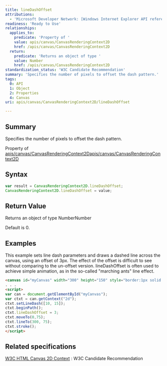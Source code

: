 ```yaml
---
title: lineDashOffset
attributions:
  - 'Microsoft Developer Network: [Windows Internet Explorer API reference Article](http://msdn.microsoft.com/en-us/library/ie/hh828809%28v=vs.85%29.aspx)'
readiness: 'Ready to Use'
relationships:
  applies_to:
    predicate: 'Property of '
    value: apis/canvas/CanvasRenderingContext2D
    href: /apis/canvas/CanvasRenderingContext2D
  return:
    predicate: 'Returns an object of type '
    value: Number
    href: /apis/canvas/CanvasRenderingContext2D
standardization_status: 'W3C Candidate Recommendation'
summary: 'Specifies the number of pixels to offset the dash pattern.'
tags:
  0: API
  1: Object
  2: Properties
  4: Canvas
uri: apis/canvas/CanvasRenderingContext2D/lineDashOffset

---
```

## Summary

Specifies the number of pixels to offset the dash pattern.

Property of [apis/canvas/CanvasRenderingContext2D](/apis/canvas/CanvasRenderingContext2D)[apis/canvas/CanvasRenderingContext2D](/apis/canvas/CanvasRenderingContext2D)

## Syntax

``` js
var result = CanvasRenderingContext2D.lineDashOffset;
CanvasRenderingContext2D.lineDashOffset = value;
```

## Return Value

Returns an object of type NumberNumber

Default is 0.

## Examples

This example sets line dash parameters and draws a dashed line across the canvas, using an offset of 3px. The effect of the offset is difficult to see without comparing to the un-offset version. lineDashOffset is often used to achieve simple animation, as in the so-called "marching ants" line effect.

``` html
<canvas id="myCanvas" width="300" height="150" style="border:1px solid blue;"></canvas>
. . .
<script>
var can = document.getElementById("myCanvas");
var ctxt = can.getContext("2d");
ctxt.setLineDash([10, 15]);
ctxt.beginPath();
ctxt.lineDashOffset = 3;
ctxt.moveTo(0,75);
ctxt.lineTo(300, 75);
ctxt.stroke();
</script>
```

## Related specifications

[W3C HTML Canvas 2D Context](http://www.w3.org/TR/2dcontext/)
:   W3C Candidate Recommendation

